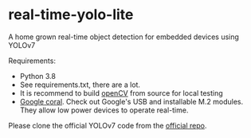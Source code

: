 # real-time-yolo-lite
A home grown real-time object detection for embedded devices using YOLOv7

Requirements:

- Python 3.8
- See requirements.txt, there are a lot.
- It is recommend to build [openCV](https://github.com/opencv/opencv) from source for local testing
- [Google coral](https://coral.ai/).  Check out Google's USB and installable M.2 modules.  They allow low power devices to operate real-time.

Please clone the official YOLOv7 code from the [official repo](https://github.com/WongKinYiu/yolov7).